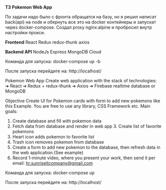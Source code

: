 **ТЗ Pokemon Web App**

По задачи надо было с фронта обращатся на базу, но я решил написат back(api) на node и обернуть все это на docker контейнеры и запускат через docker-compose. Создал proxy nginx:alpine и пробросил внутр настройки прокси.

**Frontend**
React Redux redux-thunk axios

**Backend API**
NodeJs Express MongoDB Cloud

Команда для запуска: docker-compose up -b

После запуска перейдите на: http://localhost/

Pokemon Web App
Create web application with the stack of technologies: ➔ React
➔ Redux + redux-thunk
➔ Axios
➔ Firebase realtime database or MongoDB

Objective
Create UI for Pokemon cards with form to add new pokemons like this Example. You are free to use any library, CSS Framework etc.
Main goals:

1. Create database and fill with pokemon data
2. Fetch data from database and render in web app 3. Create list of favorite pokemons
3. Heart icon adds pokemon to favorite list
4. Trash icon removes pokemon from database
5. Create a form to add new pokemon to the database, then refresh data in the web application.(See example)
6. Record 1-minute video, where you present your work, then send it per email: hr.sunriseitcompany@gmail.com

Команда для запуска: docker-compose up

После запуска перейдите на: http://localhost/
